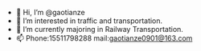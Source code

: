- 👋 Hi, I’m @gaotianze
- 👀 I’m interested in traffic and transportation.
- 🌱 I’m currently majoring in Railway Transportation.
- 📫 Phone:15511798288
     mail:gaotianze0901@163.com
